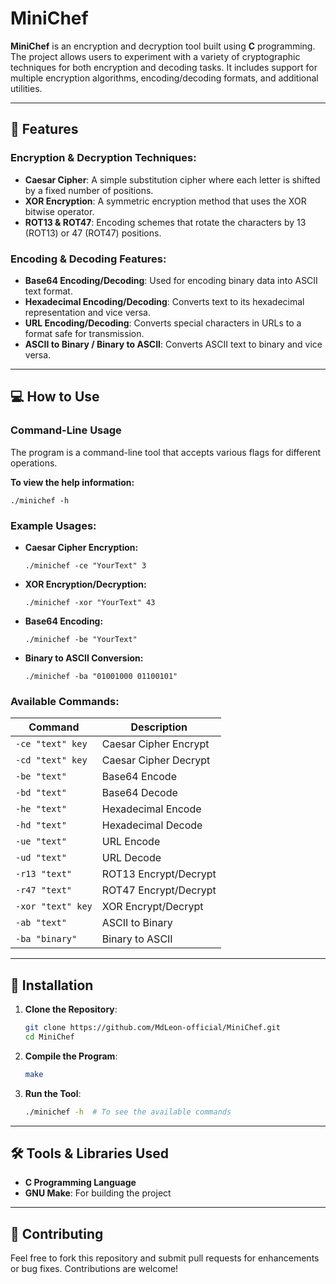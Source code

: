 

# MiniChef

**MiniChef** is an encryption and decryption tool built using **C** programming. The project allows users to experiment with a variety of cryptographic techniques for both encryption and decoding tasks. It includes support for multiple encryption algorithms, encoding/decoding formats, and additional utilities. 

---

## 🚀 Features

### **Encryption & Decryption Techniques:**
- **Caesar Cipher**: A simple substitution cipher where each letter is shifted by a fixed number of positions.
- **XOR Encryption**: A symmetric encryption method that uses the XOR bitwise operator.
- **ROT13 & ROT47**: Encoding schemes that rotate the characters by 13 (ROT13) or 47 (ROT47) positions.

### **Encoding & Decoding Features:**
- **Base64 Encoding/Decoding**: Used for encoding binary data into ASCII text format.
- **Hexadecimal Encoding/Decoding**: Converts text to its hexadecimal representation and vice versa.
- **URL Encoding/Decoding**: Converts special characters in URLs to a format safe for transmission.
- **ASCII to Binary / Binary to ASCII**: Converts ASCII text to binary and vice versa.

---

## 💻 How to Use

### Command-Line Usage

The program is a command-line tool that accepts various flags for different operations.

**To view the help information:**

```
./minichef -h
```

### Example Usages:

- **Caesar Cipher Encryption:**

    ```
    ./minichef -ce "YourText" 3
    ```

- **XOR Encryption/Decryption:**

    ```
    ./minichef -xor "YourText" 43
    ```

- **Base64 Encoding:**

    ```
    ./minichef -be "YourText"
    ```

- **Binary to ASCII Conversion:**

    ```
    ./minichef -ba "01001000 01100101"
    ```

### Available Commands:

| Command            | Description                                |
|--------------------|--------------------------------------------|
| `-ce "text" key`    | Caesar Cipher Encrypt                      |
| `-cd "text" key`    | Caesar Cipher Decrypt                      |
| `-be "text"`        | Base64 Encode                              |
| `-bd "text"`        | Base64 Decode                              |
| `-he "text"`        | Hexadecimal Encode                         |
| `-hd "text"`        | Hexadecimal Decode                         |
| `-ue "text"`        | URL Encode                                  |
| `-ud "text"`        | URL Decode                                  |
| `-r13 "text"`       | ROT13 Encrypt/Decrypt                      |
| `-r47 "text"`       | ROT47 Encrypt/Decrypt                      |
| `-xor "text" key`   | XOR Encrypt/Decrypt                        |
| `-ab "text"`        | ASCII to Binary                            |
| `-ba "binary"`      | Binary to ASCII                            |

---

## 📂 Installation

1. **Clone the Repository**:

    ```bash
    git clone https://github.com/MdLeon-official/MiniChef.git
    cd MiniChef
    ```

2. **Compile the Program**:

    ```bash
    make
    ```

3. **Run the Tool**:

    ```bash
    ./minichef -h  # To see the available commands
    ```

---

## 🛠️ Tools & Libraries Used

- **C Programming Language**
- **GNU Make**: For building the project

---

## 🚧 Contributing

Feel free to fork this repository and submit pull requests for enhancements or bug fixes. Contributions are welcome! 

